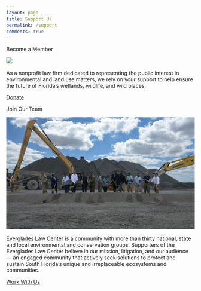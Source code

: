 ```yaml
---
layout: page
title: Support Us
permalink: /support
comments: true
---
```


<div class="row justify-content-between">
<div class="col-md-8 pr-5">
<p>Become a Member</p>
<img class="AdobeStock_406739313.jpeg" src="assets/images/AdobeStock_406739313.jpeg"> 
<p> As a nonprofit law firm dedicated to representing the public interest in environmental and land use matters, we rely on your support to help ensure the future of Florida’s wetlands, wildlife, and wild places.</p> 

<a target="_blank" href="https://evergladeslaw.org/donate/" class="btn btn-warning">Donate</a>

 
 
 
<p>Join Our Team</p>

 
 
 
<img class="EAA-Reservoir-groundbreaking.jpg" src="assets/images/EAA-Reservoir-groundbreaking.jpg">
 
<p>Everglades Law Center is a community with more than thirty national, state and local environmental and conservation groups. Supporters of the Everglades Law Center believe in our mission, litigation, and our audience — an engaged community that actively seek solutions to protect and sustain South Florida’s unique and irreplaceable ecosystems and communities.</p> 

 
 
 <a target="_blank" href="https://evergladeslaw.org/about/work-with-us/" class="btn btn-warning">Work With Us</a> 
  
  
  
  </div> 

